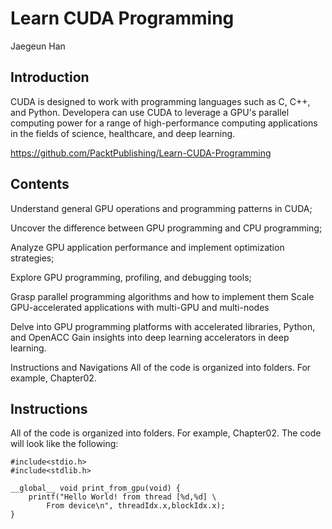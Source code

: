 # Learn CUDA Programming
Jaegeun Han

## Introduction

CUDA is designed to work with programming languages such as C, C++, and Python. Developera 
can use CUDA to leverage a GPU's parallel computing power for a range of high-performance 
computing applications in the fields of science, healthcare, and deep learning.

https://github.com/PacktPublishing/Learn-CUDA-Programming

## Contents

Understand general GPU operations and programming patterns in CUDA;

Uncover the difference between GPU programming and CPU programming;

Analyze GPU application performance and implement optimization strategies;

Explore GPU programming, profiling, and debugging tools;

Grasp parallel programming algorithms and how to implement them Scale 
GPU-accelerated applications with multi-GPU and multi-nodes 

Delve into GPU programming platforms with accelerated libraries, Python, 
and OpenACC Gain insights into deep learning accelerators in deep learning.

Instructions and Navigations
All of the code is organized into folders. For example, Chapter02.

## Instructions

All of the code is organized into folders. For example, Chapter02. The code 
will look like the following:

```
#include<stdio.h>
#include<stdlib.h>

__global__ void print_from_gpu(void) {
    printf("Hello World! from thread [%d,%d] \
        From device\n", threadIdx.x,blockIdx.x);
}
```
